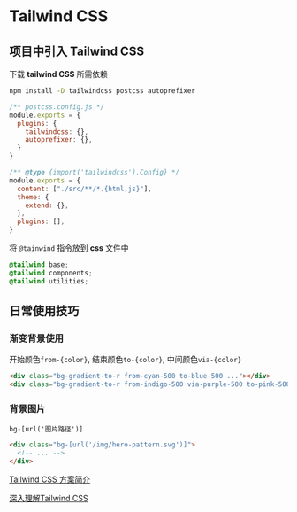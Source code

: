 # Tailwind CSS

## 项目中引入 **Tailwind CSS**

下载 **tailwind CSS** 所需依赖

```bash
npm install -D tailwindcss postcss autoprefixer
```

```js
/** postcss.config.js */
module.exports = {
  plugins: {
    tailwindcss: {},
    autoprefixer: {},
  }
}
```

```js
/** @type {import('tailwindcss').Config} */
module.exports = {
  content: ["./src/**/*.{html,js}"],
  theme: {
    extend: {},
  },
  plugins: [],
}
```

将 `@tainwind` 指令放到 **css** 文件中

```css
@tailwind base;
@tailwind components;
@tailwind utilities;
```

## 日常使用技巧

### 渐变背景使用

开始颜色`from-{color}`, 结束颜色`to-{color}`, 中间颜色`via-{color}`

```html
<div class="bg-gradient-to-r from-cyan-500 to-blue-500 ..."></div>
<div class="bg-gradient-to-r from-indigo-500 via-purple-500 to-pink-500 ..."></div>
```

### 背景图片

`bg-[url('图片路径')]`

```html
<div class="bg-[url('/img/hero-pattern.svg')]">
  <!-- ... -->
</div>
```

[Tailwind CSS 方案简介](https://mp.weixin.qq.com/s/YH3RCYGdvd67jkmN8DPIgg)

[深入理解Tailwind CSS](https://mp.weixin.qq.com/s/rM83WQaWoQeNdLk-KyV3fQ)
